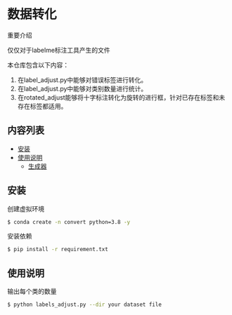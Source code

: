 # 数据转化

重要介绍

仅仅对于labelme标注工具产生的文件

本仓库包含以下内容：

1. 在label_adjust.py中能够对错误标签进行转化。
2. 在label_adjust.py中能够对类别数量进行统计。
3. 在rotated_adjust能够将十字标注转化为旋转的进行框，针对已存在标签和未存在标签都适用。

## 内容列表

- [安装](#安装)
- [使用说明](#使用说明)
	- [生成器](#生成器)

## 安装

创建虚拟环境

```sh
$ conda create -n convert python=3.8 -y
```

安装依赖

```sh
$ pip install -r requirement.txt
```
## 使用说明

输出每个类的数量

```sh
$ python labels_adjust.py --dir your dataset file
```




